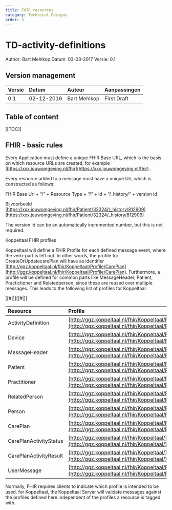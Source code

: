 ```yaml
---
title: FHIR recources
category: Technical Designs
order: 3
---
```


# TD-activity-definitions

Author: Bart Mehlkop Datum: 03-03-2017 Versie: 0.1

## Version management

| Versie | Datum | Auteur | Aanpassingen |
| :--- | :--- | :--- | :--- |
| 0.1 | 02-12-2016 | Bart Mehlkop | First Draft |

## Table of content

\[\[TOC\]\]

## FHIR - basic rules

Every Application must define a unique FHIR Base URL, which is the basis on which resource URLs are created, for example [https://xxx.jouwomgeving.nl/fhir](https://xxx.jouwomgeving.nl/fhir) .

Every resource added to a message must have a unique Url, which is constructed as follows:

FHIR Base Url + “/” + Resource Type + “/” + id + “/\_history/” + version id

Bijvoorbeeld [https://xxx.jouwomgeving.nl/fhir/Patient/32324/\_history/812909](https://xxx.jouwomgeving.nl/fhir/Patient/32324/_history/812909)

The version id can be an automatically incremented number, but this is not required.

Koppeltaal FHIR profiles

Koppeltaal will define a FHIR Profile for each defined message event, where the verb-part is left out. In other words, the profile for CreateOrUpdatecarePlan will have as identifier [http://ggz.koppeltaal.nl/fhir/Koppeltaal/Profile/CarePlan](http://ggz.koppeltaal.nl/fhir/Koppeltaal/Profile/CarePlan). Furthermore, a profile will be defined for common parts like MessageHeader, Patient, Practictioner and Relatedperson, since these are reused over multiple messages. This leads to the following list of profiles for Koppeltaal:

\[\[\#\|\]\]\[\[\#\|\]\]

| Resource | Profile | identifiers |
| :--- | :--- | :--- |
| ActivityDefinition | [http://ggz.koppeltaal.nl/fhir/Koppeltaal/Profile/](http://ggz.koppeltaal.nl/fhir/Koppeltaal/Profile/) | ActivityDefinition |
| Device | [http://ggz.koppeltaal.nl/fhir/Koppeltaal/Profile/Application](http://ggz.koppeltaal.nl/fhir/Koppeltaal/Profile/Application) |  |
| MessageHeader | [http://ggz.koppeltaal.nl/fhir/Koppeltaal/Profile/](http://ggz.koppeltaal.nl/fhir/Koppeltaal/Profile/) | MessageHeader |
| Patient | [http://ggz.koppeltaal.nl/fhir/Koppeltaal/Profile/Patient](http://ggz.koppeltaal.nl/fhir/Koppeltaal/Profile/Patient) |  |
| Practitioner | [http://ggz.koppeltaal.nl/fhir/Koppeltaal/Profile/](http://ggz.koppeltaal.nl/fhir/Koppeltaal/Profile/) | Practitioner |
| RelatedPerson | [http://ggz.koppeltaal.nl/fhir/Koppeltaal/Profile/](http://ggz.koppeltaal.nl/fhir/Koppeltaal/Profile/) | RelatedPerson |
| Person | [http://ggz.koppeltaal.nl/fhir/Koppeltaal/Profile/Person](http://ggz.koppeltaal.nl/fhir/Koppeltaal/Profile/Person) |  |
| CarePlan | [http://ggz.koppeltaal.nl/fhir/Koppeltaal/Profile/CarePlan](http://ggz.koppeltaal.nl/fhir/Koppeltaal/Profile/CarePlan) |  |
| CarePlanActivityStatus | [http://ggz.koppeltaal.nl/fhir/Koppeltaal/](http://ggz.koppeltaal.nl/fhir/Koppeltaal/) | Profile/CarePlanActivityStatus |
| CarePlanActivityResult | [http://ggz.koppeltaal.nl/fhir/Koppeltaal/](http://ggz.koppeltaal.nl/fhir/Koppeltaal/) | Profile/CarePlanActivityResult |
| UserMessage | [http://ggz.koppeltaal.nl/fhir/Koppeltaal/Profile/](http://ggz.koppeltaal.nl/fhir/Koppeltaal/Profile/) | UserMessage |

Normally, FHIR requires clients to indicate which profile is intended to be used. for Koppeltaal, the Koppeltaal Server will validate messages against the profiles defined here independent of the profiles a resource is tagged with.

